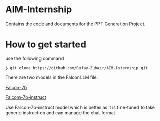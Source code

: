 # AIM-Internship
Contains the code and documents for the PPT Generation Project. 

# How to get started
use the following command
```
$ git clone https://github.com/Rafay-Zubair/AIM-Internship.git
```

There are two models in the FalconLLM file.

[Falcon-7b](https://huggingface.co/tiiuae/falcon-7b)

[Falcom-7b-instruct](https://huggingface.co/tiiuae/falcon-7b-instruct)

Use Falcon-7b-instruct model which is better as it is fine-tuned to take generic instruction and can manage the chat format
